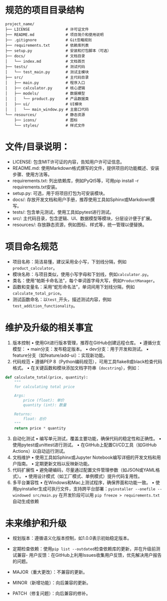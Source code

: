 # 规范的项目目录结构
```
project_name/
├── LICENSE                # 许可证文件
├── README.md              # 项目简介和使用说明
├── .gitignore             # Git忽略规则
├── requirements.txt       # 依赖库列表
├── setup.py               # 安装和打包脚本（可选）
├── docs/                  # 文档目录
│   └── index.md           # 文档首页
├── tests/                 # 测试代码
│   └── test_main.py       # 测试主模块
├── src/                   # 主代码目录
│   ├── main.py            # 程序入口
│   ├── calculator.py      # 核心逻辑
│   ├── models/            # 数据模型
│   │   └── product.py     # 产品数据类
│   ├── ui/                # UI模块
│   │   └── main_window.py # 主窗口代码
└── resources/             # 静态资源
    ├── icons/             # 图标
    └── styles/            # 样式文件
```
# 文件/目录说明：

- LICENSE: 包含MIT许可证的内容，告知用户许可证信息。
- README.md: 使用Markdown格式撰写的文件，提供项目的功能概述、安装步骤、使用方法等。
- requirements.txt: 列出依赖库，例如PyQt5等，可用pip install -r requirements.txt安装。
- setup.py: 可选，用于将项目打包为可安装模块。
- docs/: 存放开发文档和用户手册，推荐使用工具如Sphinx或Markdown撰写。
- tests/: 包含单元测试，使用工具如pytest进行测试。
- src/: 主代码目录，包含逻辑、UI、数据模型等模块，分层设计便于扩展。
- resources/: 存放静态资源，例如图标、样式等，统一管理以便替换。

# 项目命名规范

- 项目名称：简洁易懂，建议采用全小写，下划线分隔，例如``product_calculator``。
- 模块名称：与项目类似，使用小写字母和下划线，例如``calculator.py``。
- 类名：使用“帕斯卡命名法”，每个单词首字母大写，例如``ProductManager``。
- 函数和变量名：采用“蛇形命名法”，单词间用下划线分隔，例如``calculate_total_price``。
- 测试函数命名：以``test_``开头，描述测试内容，例如``test_addition_functionality``。

# 维护及升级的相关事宜

1.	版本控制
•	使用Git进行版本管理，推荐在GitHub创建远程仓库。
•	遵循分支模型：
•	main分支：发布稳定版本。
•	dev分支：用于开发和测试。
•	feature分支（如feature/add-ui）：实现新功能。
2.	代码规范
•	遵循PEP 8（Python编码规范），可用工具flake8或black检查代码格式。
•	在关键函数和模块添加文档字符串（``docstring``），例如：
```python
def calculate_total(price, quantity):
    """
    for calculating total price

    Args:
        price (float): 单价
        quantity (int): 数量

    Returns:
        float: 总价
    """
    return price * quantity
```

3.	自动化测试
•	编写单元测试，覆盖主要功能，确保代码的稳定性和正确性。
•	使用pytest或unittest进行测试。
•	在GitHub上配置CI/CD工具（如GitHub Actions）以自动运行测试。
4.	文档维护
•	使用工具如Sphinx或Jupyter Notebook编写详细的开发文档和用户指南。
•	定期更新文档以反映新功能。
5.	代码扩展性
•	避免硬编码，尽量通过配置文件管理参数（如JSON或YAML格式）。
•	使用设计模式（如工厂模式、单例模式）提升代码复用性。
6.	多平台兼容性
•	在Windows和Mac上测试程序，确保界面和功能一致。
•	使用pyinstaller生成可执行文件，支持跨平台部署：``pyinstaller --onefile --windowed src/main.py``
在开发阶段可以用 ``pip freeze > requirements.txt`` 自动生成依赖

# 未来维护和升级

- 规划版本：遵循语义化版本控制，如1.0.0表示初始稳定版本。
- 定期检查依赖：使用``pip list --outdated``检查依赖库的更新，并在升级前测试兼容- 用户反馈：在GitHub上利用Issues收集用户反馈，优先解决用户报告的问题。  
      
- MAJOR（重大更改）：不兼容的更新。
- MINOR（新增功能）：向后兼容的更新。
- PATCH（修复问题）：向后兼容的修补。

